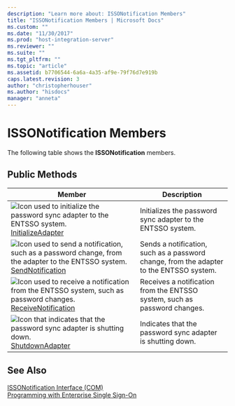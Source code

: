 ```yaml
---
description: "Learn more about: ISSONotification Members"
title: "ISSONotification Members | Microsoft Docs"
ms.custom: ""
ms.date: "11/30/2017"
ms.prod: "host-integration-server"
ms.reviewer: ""
ms.suite: ""
ms.tgt_pltfrm: ""
ms.topic: "article"
ms.assetid: b7706544-6a6a-4a35-af9e-79f76d7e919b
caps.latest.revision: 3
author: "christopherhouser"
ms.author: "hisdocs"
manager: "anneta"
---
```

# ISSONotification Members
The following table shows the **ISSONotification** members.  
  
## Public Methods  
  
|Member|Description|  
|------------|-----------------|  
|![Icon used to initialize the password sync adapter to the ENTSSO system.](../esso/media/pubmethod.gif "pubmethod") [InitializeAdapter](../esso/issonotification-initializeadapter-method.md)|Initializes the password sync adapter to the ENTSSO system.|  
|![Icon used to send a notification, such as a password change, from the adapter to the ENTSSO system.](../esso/media/pubmethod.gif "pubmethod") [SendNotification](../esso/issonotification-sendnotification-method.md)|Sends a notification, such as a password change, from the adapter to the ENTSSO system.|  
|![Icon used to receive a notification from the ENTSSO system, such as password changes.](../esso/media/pubmethod.gif "pubmethod") [ReceiveNotification](../esso/issonotification-receivenotification-method.md)|Receives a notification from the ENTSSO system, such as password changes.|  
|![Icon that indicates that the password sync adapter is shutting down.](../esso/media/pubmethod.gif "pubmethod") [ShutdownAdapter](../esso/issonotification-shutdownadapter-method.md)|Indicates that the password sync adapter is shutting down.|  
  
## See Also  
 [ISSONotification Interface (COM)](../esso/issonotification-interface-com.md)   
 [Programming with Enterprise Single Sign-On](../esso/programming-with-enterprise-single-sign-on.md)
